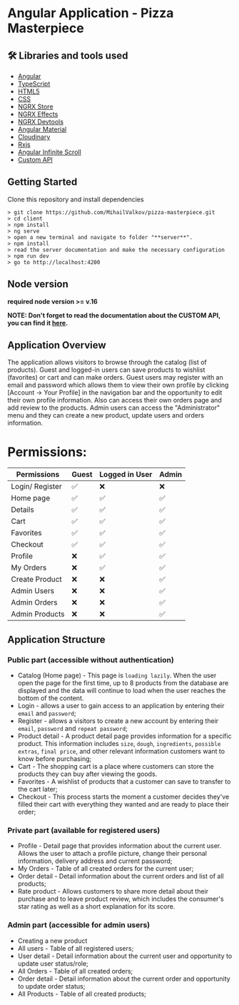 # Angular Application - Pizza Masterpiece

## 🛠 Libraries and tools used

- [Angular](https://angular.io/)
- [TypeScript](https://www.typescriptlang.org/)
- [HTML5](https://developer.mozilla.org/en-US/docs/Glossary/HTML5)
- [CSS](https://developer.mozilla.org/en-US/docs/Web/CSS)
- [NGRX Store](https://ngrx.io/guide/store)
- [NGRX Effects](https://v10.ngrx.io/guide/effects)
- [NGRX Devtools](https://ngrx.io/guide/store-devtools)
- [Angular Material](https://material.angular.io/)
- [Cloudinary](https://cloudinary.com/)
- [Rxjs](https://rxjs.dev/guide/overview)
- [Angular Infinite Scroll](https://www.npmjs.com/package/ngx-infinite-scroll)
- [Custom API](https://github.com/MihailValkov/pizza-masterpiece/blob/main/client/README.md)

## Getting Started

Clone this repository and install dependencies

```
> git clone https://github.com/MihailValkov/pizza-masterpiece.git
> cd client
> npm install
> ng serve
> open a new terminal and navigate to folder "**server**".
> npm install
> read the server documentation and make the necessary configuration
> npm run dev
> go to http://localhost:4200
```
## Node version

**required node version >= v.16**

**NOTE: Don't forget to read the documentation about the CUSTOM API, you can find it [here](https://github.com/MihailValkov/pizza-masterpiece/blob/main/server/readMe.md).**

## Application Overview

The application allows visitors to browse through the catalog (list of products).
Guest and logged-in users can save products to wishlist (favorites) or cart and can make orders.
Guest users may register with an email and password which allows them to view their own profile by clicking [Account -> Your Profile] in the navigation bar and the opportunity to edit their own profile information. Also can access their own orders page and add review to the products. Admin users can access the "Administrator" menu and they can create a new product, update users and orders information.

# Permissions:

| **Permissions** | Guest  | Logged in User | Admin  |
| --------------- | -----  | -------------- | -----  |
| Login/ Register | ✅    | ❌             | ❌    |
| Home page       | ✅    | ✅             | ✅    |
| Details         | ✅    | ✅             | ✅    |
| Cart            | ✅    | ✅             | ✅    |
| Favorites       | ✅    | ✅             | ✅    |
| Checkout        | ✅    | ✅             | ✅    |
| Profile         | ❌    | ✅             | ✅    |
| My Orders       | ❌    | ✅             | ✅    |
| Create Product  | ❌    | ❌             | ✅    |
| Admin Users     | ❌    | ❌             | ✅    |
| Admin Orders    | ❌    | ❌             | ✅    |
| Admin Products  | ❌    | ❌             | ✅    |

## Application Structure

### Public part (accessible without authentication)

- Catalog (Home page) - This page is `loading lazily`. When the user open the page for the first time, up to 8 products from the database are displayed and the data will continue to load when the user reaches the bottom of the content.
- Login - allows a user to gain access to an application by entering their `email` and `password`;
- Register - allows a visitors to create a new account by entering their `email`, `password` and `repeat password`;
- Product detail - A product detail page provides information for a specific product. This information includes `size`, `dough`, `ingredients`, `possible extras`, `final price`, and other relevant information customers want to know before purchasing;
- Cart - The shopping cart is a place where customers can store the products they can buy after viewing the goods.
- Favorites - A wishlist of products that a customer can save to transfer to the cart later;
- Checkout - This process starts the moment a customer decides they've filled their cart with everything they wanted and are ready to place their order;

### Private part (available for registered users)

- Profile - Detail page that provides information about the current user. Allows the user to attach a profile picture, change their personal information, delivery address and current password;
- My Orders - Table of all created orders for the current user;
- Order detail - Detail information about the current orders and list of all products;
- Rate product - Allows customers to share more detail about their purchase and to leave product review, which includes the consumer's star rating as well as a short explanation for its score.

### Admin part (accessible for admin users)

- Creating a new product
- All users - Table of all registered users;
- User detail - Detail information about the current user and opportunity to update user status/role;
- All Orders - Table of all created orders;
- Order detail - Detail information about the current order and opportunity to update order status;
- All Products - Table of all created products;